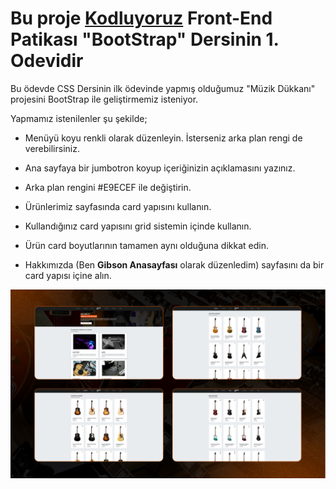 # Bu proje [Kodluyoruz](https://kodluyoruz.org) Front-End Patikası "BootStrap" Dersinin 1. Odevidir

Bu ödevde CSS Dersinin ilk ödevinde yapmış olduğumuz "Müzik Dükkanı" projesini BootStrap ile geliştirmemiz isteniyor.

Yapmamız istenilenler şu şekilde;

- Menüyü koyu renkli olarak düzenleyin. İsterseniz arka plan rengi de verebilirsiniz.

- Ana sayfaya bir jumbotron koyup içeriğinizin açıklamasını yazınız.

- Arka plan rengini #E9ECEF ile değiştirin.

- Ürünlerimiz sayfasında card yapısını kullanın.

- Kullandığınız card yapısını grid sistemin içinde kullanın.

- Ürün card boyutlarının tamamen aynı olduğuna dikkat edin.

- Hakkımızda (Ben **Gibson Anasayfası** olarak düzenledim) sayfasını da bir card yapısı içine alın.

![](Bootstrap.png)